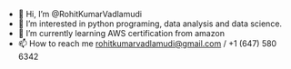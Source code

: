 - 👋 Hi, I’m @RohitKumarVadlamudi
- 👀 I’m interested in python programing, data analysis and data science.
- 🌱 I’m currently learning AWS certification from amazon
- 📫 How to reach me rohitkumarvadlamudi@gmail.com / +1 (647) 580 6342

<!---
RohitKumarVadlamudi/RohitKumarVadlamudi is a ✨ special ✨ repository because its `README.md` (this file) appears on your GitHub profile.
You can click the Preview link to take a look at your changes.
--->
